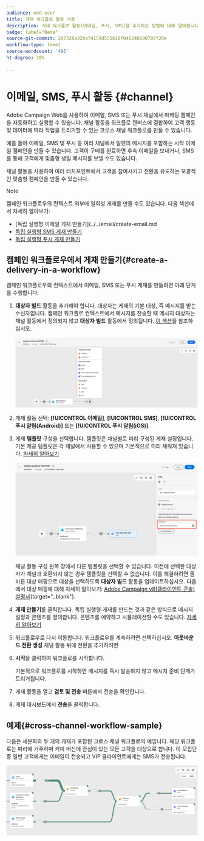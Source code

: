 ```yaml
---
audience: end-user
title: 게재 워크플로 활동 사용
description: 게재 워크플로 활동(이메일, 푸시, SMS)을 추가하는 방법에 대해 알아봅니다.
badge: label="Beta"
source-git-commit: 207328a32ba74159d555616f046240100787f20e
workflow-type: tm+mt
source-wordcount: '495'
ht-degree: 78%

---
```



# 이메일, SMS, 푸시 활동 {#channel}

Adobe Campaign Web을 사용하여 이메일, SMS 또는 푸시 채널에서 마케팅 캠페인을 자동화하고 실행할 수 있습니다. 채널 활동을 워크플로 캔버스에 결합하여 고객 행동 및 데이터에 따라 작업을 트리거할 수 있는 크로스 채널 워크플로를 만들 수 있습니다.

예를 들어 이메일, SMS 및 푸시 등 여러 채널에서 일련의 메시지를 포함하는 시작 이메일 캠페인을 만들 수 있습니다. 고객이 구매를 완료하면 후속 이메일을 보내거나, SMS를 통해 고객에게 맞춤형 생일 메시지를 보낼 수도 있습니다.

채널 활동을 사용하여 여러 터치포인트에서 고객을 참여시키고 전환을 유도하는 포괄적인 맞춤형 캠페인을 만들 수 있습니다.

>[!NOTE]
>
>캠페인 워크플로우의 컨텍스트 외부에 일회성 게재를 만들 수도 있습니다. 다음 섹션에서 자세히 알아보기:
>* [독립 실행형 이메일 게재 만들기](../../email/create-email.md
>* [독립 실행형 SMS 게재 만들기](../../sms/create-sms.md)
>* [독립 실행형 푸시 게재 만들기](../../push/create-push.md)
>

## 캠페인 워크플로우에서 게재 만들기{#create-a-delivery-in-a-workflow}

캠페인 워크플로우의 컨텍스트에서 이메일, SMS 또는 푸시 게재를 만들려면 아래 단계를 수행합니다.

1. **대상자 빌드** 활동을 추가해야 합니다. 대상자는 게재의 기본 대상, 즉 메시지를 받는 수신자입니다. 캠페인 워크플로 컨텍스트에서 메시지를 전송할 때 메시지 대상자는 채널 활동에서 정의되지 않고 **대상자 빌드** 활동에서 정의됩니다. [이 섹션](build-audience.md)을 참조하십시오.

   ![](../../msg/assets/add-delivery-in-wf.png)

1. 게재 활동 선택: **[!UICONTROL 이메일]**, **[!UICONTROL SMS]**, **[!UICONTROL 푸시 알림(Android)]** 또는 **[!UICONTROL 푸시 알림(iOS)]**.

1. 게재 **템플릿** 구성을 선택합니다. 템플릿은 채널별로 미리 구성된 게재 설정입니다. 기본 제공 템플릿은 각 채널에서 사용할 수 있으며 기본적으로 미리 채워져 있습니다. [자세히 알아보기](../../msg/delivery-template.md)

   ![](../assets/delivery-activity-in-wf.png)


   채널 활동 구성 왼쪽 창에서 다른 템플릿을 선택할 수 있습니다. 이전에 선택한 대상자가 채널과 호환되지 않는 경우 템플릿을 선택할 수 없습니다. 이를 해결하려면 올바른 대상 매핑으로 대상을 선택하도록 **대상자 빌드** 활동을 업데이트하십시오. 다음에서 대상 매핑에 대해 자세히 알아보기: [Adobe Campaign v8(클라이언트 콘솔) 설명서](https://experienceleague.adobe.com/docs/campaign/campaign-v8/audience/add-profiles/target-mappings.html){target="_blank"}.

1. **게재 만들기**&#x200B;를 클릭합니다. 독립 실행형 게재를 만드는 것과 같은 방식으로 메시지 설정과 콘텐츠를 정의합니다. 콘텐츠를 예약하고 시뮬레이션할 수도 있습니다. [자세히 알아보기](../../msg/gs-messages.md)

1. 워크플로우로 다시 이동합니다. 워크플로우를 계속하려면 선택하십시오. **아웃바운드 전환 생성** 채널 활동 뒤에 전환을 추가하려면

1. **시작**&#x200B;을 클릭하여 워크플로를 시작합니다.

   기본적으로 워크플로를 시작하면 메시지를 즉시 발송하지 않고 메시지 준비 단계가 트리거됩니다.

1. 게재 활동을 열고 **검토 및 전송** 버튼에서 전송을 확인합니다.

1. 게재 대시보드에서 **전송**&#x200B;을 클릭합니다.

## 예제{#cross-channel-workflow-sample}

다음은 세분화와 두 개의 게재가 포함된 크로스 채널 워크플로의 예입니다. 해당 워크플로는 파리에 거주하며 커피 머신에 관심이 있는 모든 고객을 대상으로 합니다. 이 모집단 중 일반 고객에게는 이메일이 전송되고 VIP 클라이언트에게는 SMS가 전송됩니다.

![](../assets/workflow-channel-example.png)
<!--
description, which use case you can perform (common other activities that you can link before of after the activity)

how to add and configure the activity

example of a configured activity within a workflow
The Email delivery activity allows you to configure the sending an email in a workflow. 

-->



<!-- Scheduled emails available?

This can be a single send email and sent just once, or it can be a recurring email.
* Single send emails are standard emails, sent once.
* Recurring emails allow you to send the same email multiple times to different targets over a defined period. You can aggregate the deliveries per period in order to get reports that correspond to your needs.

When linked to a scheduler, you can define recurring emails.
Email recipients are defined upstream of the activity in the same workflow, via an Audience targeting activity.

-->


<!--The message preparation is triggered according to the workflow execution parameters. From the message dashboard, you can select whether to request or not a manual confirmation to send the message (required by default). You can start the workflow manually or place a scheduler activity in the workflow to automate execution.-->
